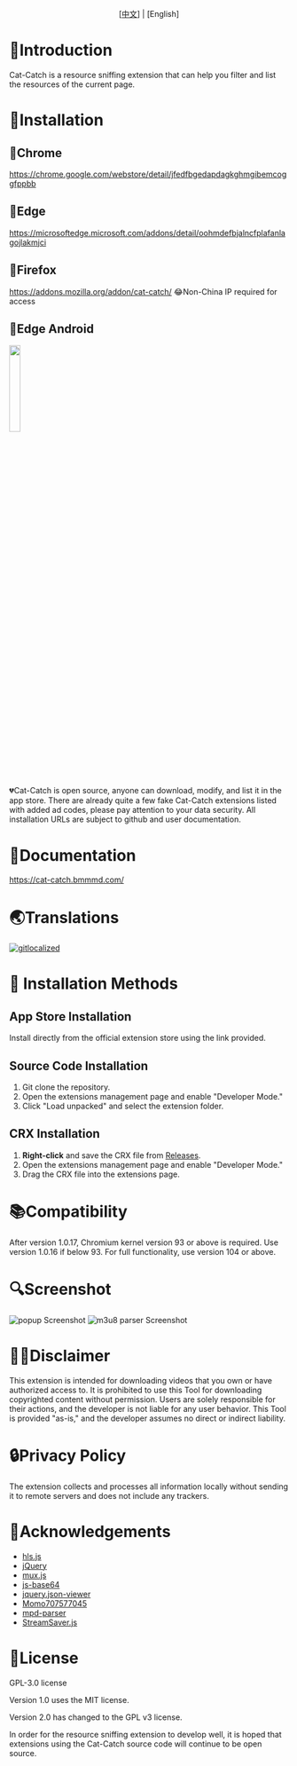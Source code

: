 <p align="center"> [<a href="README.md">中文</a>] | [English]</p>

# 📑Introduction
Cat-Catch is a resource sniffing extension that can help you filter and list the resources of the current page.

# 📖Installation
## 🐴Chrome
https://chrome.google.com/webstore/detail/jfedfbgedapdagkghmgibemcoggfppbb
## 🦄Edge
https://microsoftedge.microsoft.com/addons/detail/oohmdefbjalncfplafanlagojlakmjci
## 🦊Firefox
https://addons.mozilla.org/addon/cat-catch/ 😂Non-China IP required for access
## 📱Edge Android
<img src="https://raw.githubusercontent.com/xifangczy/cat-catch/master/README/edgeqrcode.png" width="20%" />

💔Cat-Catch is open source, anyone can download, modify, and list it in the app store. There are already quite a few fake Cat-Catch extensions listed with added ad codes, please pay attention to your data security. All installation URLs are subject to github and user documentation.

# 📒Documentation
https://cat-catch.bmmmd.com/

# 🌏Translations
[![gitlocalized ](https://gitlocalize.com/repo/9392/whole_project/badge.svg)](https://gitlocalize.com/repo/9392?utm_source=badge)

# 📘 Installation Methods
## App Store Installation
Install directly from the official extension store using the link provided.
## Source Code Installation
1. Git clone the repository.
2. Open the extensions management page and enable "Developer Mode."
3. Click "Load unpacked" and select the extension folder.
## CRX Installation
1. **Right-click** and save the CRX file from [Releases](https://github.com/xifangczy/cat-catch/releases).
2. Open the extensions management page and enable "Developer Mode."
3. Drag the CRX file into the extensions page.

# 📚Compatibility
After version 1.0.17, Chromium kernel version 93 or above is required.
Use version 1.0.16 if below 93.
For full functionality, use version 104 or above.

# 🔍Screenshot
![popup Screenshot](https://raw.githubusercontent.com/xifangczy/cat-catch/master/README/popup.png)
![m3u8 parser Screenshot](https://raw.githubusercontent.com/xifangczy/cat-catch/master/README/m3u8.png)

# 🤚🏻Disclaimer
This extension is intended for downloading videos that you own or have authorized access to. It is prohibited to use this Tool for downloading copyrighted content without permission. Users are solely responsible for their actions, and the developer is not liable for any user behavior. This Tool is provided "as-is," and the developer assumes no direct or indirect liability.

# 🔒Privacy Policy
The extension collects and processes all information locally without sending it to remote servers and does not include any trackers.

# 💖Acknowledgements
- [hls.js](https://github.com/video-dev/hls.js)
- [jQuery](https://github.com/jquery/jquery)
- [mux.js](https://github.com/videojs/mux.js)
- [js-base64](https://github.com/dankogai/js-base64)
- [jquery.json-viewer](https://github.com/abodelot/jquery.json-viewer)
- [Momo707577045](https://github.com/Momo707577045)
- [mpd-parser](https://github.com/videojs/mpd-parser)
- [StreamSaver.js](https://github.com/jimmywarting/StreamSaver.js)

# 📜License
GPL-3.0 license

Version 1.0 uses the MIT license.

Version 2.0 has changed to the GPL v3 license.

In order for the resource sniffing extension to develop well, it is hoped that extensions using the Cat-Catch source code will continue to be open source.
